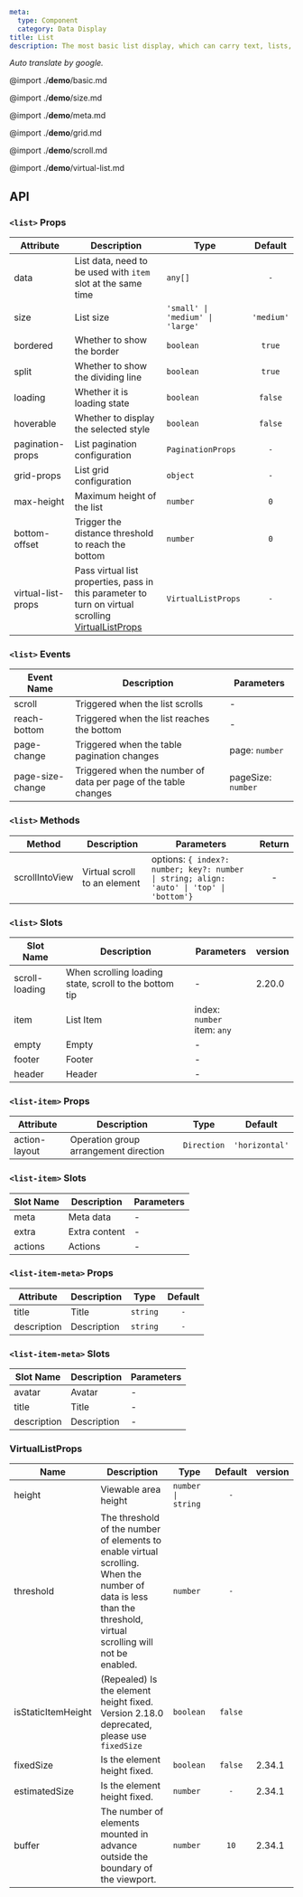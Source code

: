 ```yaml
meta:
  type: Component
  category: Data Display
title: List
description: The most basic list display, which can carry text, lists, pictures, and paragraphs, and is often used in the background data display page.
```

*Auto translate by google.*

@import ./__demo__/basic.md

@import ./__demo__/size.md

@import ./__demo__/meta.md

@import ./__demo__/grid.md

@import ./__demo__/scroll.md

@import ./__demo__/virtual-list.md

## API


### `<list>` Props

|Attribute|Description|Type|Default|
|---|---|---|:---:|
|data|List data, need to be used with `item` slot at the same time|`any[]`|`-`|
|size|List size|`'small' \| 'medium' \| 'large'`|`'medium'`|
|bordered|Whether to show the border|`boolean`|`true`|
|split|Whether to show the dividing line|`boolean`|`true`|
|loading|Whether it is loading state|`boolean`|`false`|
|hoverable|Whether to display the selected style|`boolean`|`false`|
|pagination-props|List pagination configuration|`PaginationProps`|`-`|
|grid-props|List grid configuration|`object`|`-`|
|max-height|Maximum height of the list|`number`|`0`|
|bottom-offset|Trigger the distance threshold to reach the bottom|`number`|`0`|
|virtual-list-props|Pass virtual list properties, pass in this parameter to turn on virtual scrolling [VirtualListProps](#VirtualListProps)|`VirtualListProps`|`-`|
### `<list>` Events

|Event Name|Description|Parameters|
|---|---|---|
|scroll|Triggered when the list scrolls|-|
|reach-bottom|Triggered when the list reaches the bottom|-|
|page-change|Triggered when the table pagination changes|page: `number`|
|page-size-change|Triggered when the number of data per page of the table changes|pageSize: `number`|
### `<list>` Methods

|Method|Description|Parameters|Return|
|---|---|---|:---:|
|scrollIntoView|Virtual scroll to an element|options: `{ index?: number; key?: number \| string; align: 'auto' \| 'top' \| 'bottom'}`|-|
### `<list>` Slots

|Slot Name|Description|Parameters|version|
|---|---|---|:---|
|scroll-loading|When scrolling loading state, scroll to the bottom tip|-|2.20.0|
|item|List Item|index: `number`<br>item: `any`||
|empty|Empty|-||
|footer|Footer|-||
|header|Header|-||




### `<list-item>` Props

|Attribute|Description|Type|Default|
|---|---|---|:---:|
|action-layout|Operation group arrangement direction|`Direction`|`'horizontal'`|
### `<list-item>` Slots

|Slot Name|Description|Parameters|
|---|---|---|
|meta|Meta data|-|
|extra|Extra content|-|
|actions|Actions|-|




### `<list-item-meta>` Props

|Attribute|Description|Type|Default|
|---|---|---|:---:|
|title|Title|`string`|`-`|
|description|Description|`string`|`-`|
### `<list-item-meta>` Slots

|Slot Name|Description|Parameters|
|---|---|---|
|avatar|Avatar|-|
|title|Title|-|
|description|Description|-|




### VirtualListProps

|Name|Description|Type|Default|version|
|---|---|---|:---:|:---|
|height|Viewable area height|`number \| string`|`-`||
|threshold|The threshold of the number of elements to enable virtual scrolling. When the number of data is less than the threshold, virtual scrolling will not be enabled.|`number`|`-`||
|isStaticItemHeight|(Repealed) Is the element height fixed. Version 2.18.0 deprecated, please use `fixedSize`|`boolean`|`false`||
|fixedSize|Is the element height fixed.|`boolean`|`false`|2.34.1|
|estimatedSize|Is the element height fixed.|`number`|`-`|2.34.1|
|buffer|The number of elements mounted in advance outside the boundary of the viewport.|`number`|`10`|2.34.1|


